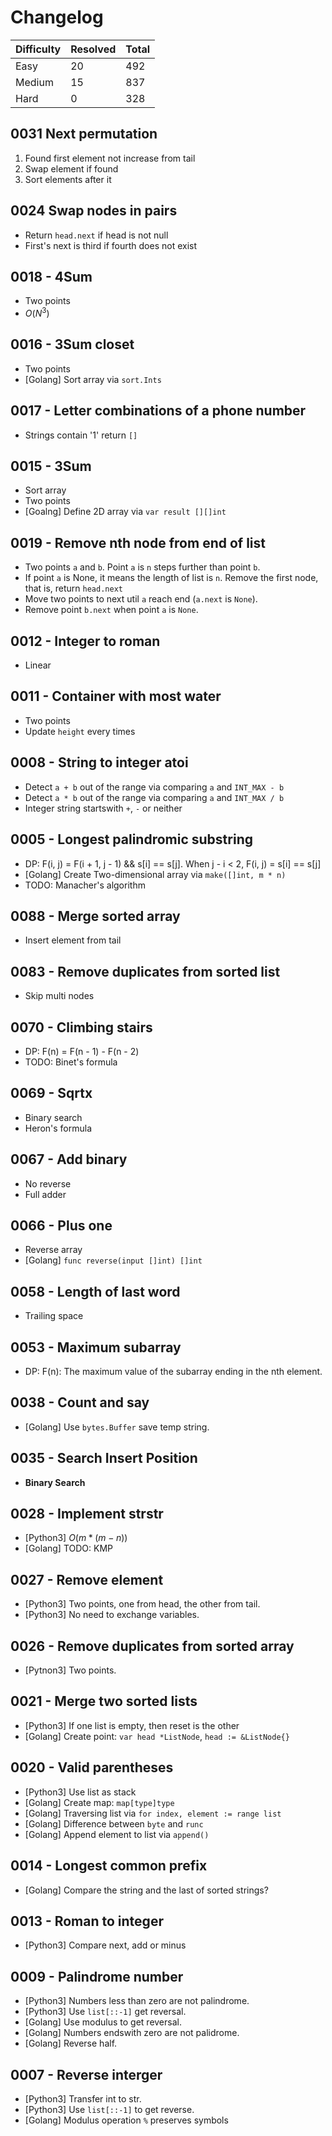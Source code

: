 # Changelog

| Difficulty | Resolved | Total |
| :--------- | :------- | :---- |
| Easy       | 20       | 492   |
| Medium     | 15       | 837   |
| Hard       | 0        | 328   |

## 0031 Next permutation

1. Found first element not increase from tail
2. Swap element if found
3. Sort elements after it

## 0024 Swap nodes in pairs

- Return `head.next` if head is not null
- First's next is third if fourth does not exist

## 0018 - 4Sum

- Two points
- $O(N^3)$

## 0016 - 3Sum closet

- Two points
- [Golang] Sort array via `sort.Ints`

## 0017 - Letter combinations of a phone number

- Strings contain '1' return `[]`

## 0015 - 3Sum

- Sort array
- Two points
- [Goalng] Define 2D array via `var result [][]int`

## 0019 - Remove nth node from end of list

- Two points `a` and `b`. Point `a` is `n` steps further than point `b`.
- If point `a` is None, it means the length of list is `n`. Remove the first node, that is, return `head.next`
- Move two points to next util `a` reach end (`a.next` is `None`).
- Remove point `b.next` when point `a` is `None`.

## 0012 - Integer to roman

- Linear

## 0011 - Container with most water

- Two points
- Update `height` every times

## 0008 - String to integer atoi

- Detect `a + b` out of the range via comparing `a` and `INT_MAX - b`
- Detect `a * b` out of the range via comparing `a` and `INT_MAX / b`
- Integer string startswith `+`, `-` or neither

## 0005 - Longest palindromic substring

- DP: F(i, j) = F(i + 1, j - 1) && s[i] == s[j]. When j - i < 2, F(i, j) = s[i] == s[j]
- [Golang] Create Two-dimensional array via `make([]int, m * n)`
- TODO: Manacher's algorithm

## 0088 - Merge sorted array

- Insert element from tail

## 0083 - Remove duplicates from sorted list

- Skip multi nodes

## 0070 - Climbing stairs

- DP: F(n) = F(n - 1) - F(n - 2)
- TODO: Binet's formula

## 0069 - Sqrtx

- Binary search
- Heron's formula

## 0067 - Add binary

- No reverse
- Full adder

## 0066 - Plus one

- Reverse array
- [Golang] `func reverse(input []int) []int`

## 0058 - Length of last word

- Trailing space

## 0053 - Maximum subarray

- DP: F(n): The maximum value of the subarray ending in the nth element.

## 0038 - Count and say

- [Golang] Use `bytes.Buffer` save temp string.

## 0035 - Search Insert Position

- **Binary Search**

## 0028 - Implement strstr

- [Python3] $O(m * (m - n))$
- [Golang] TODO: KMP

## 0027 - Remove element

- [Python3] Two points, one from head, the other from tail.
- [Python3] No need to exchange variables.

## 0026 - Remove duplicates from sorted array

- [Pytnon3] Two points.

## 0021 - Merge two sorted lists

- [Python3] If one list is empty, then reset is the other
- [Golang] Create point: `var head *ListNode`, `head := &ListNode{}`

## 0020 - Valid parentheses

- [Python3] Use list as stack
- [Golang] Create map: `map[type]type`
- [Golang] Traversing list via `for index, element := range list`
- [Golang] Difference between `byte` and `runc`
- [Golang] Append element to list via `append()`

## 0014 - Longest common prefix

- [Golang] Compare the string and the last of sorted strings?

## 0013 - Roman to integer

- [Python3] Compare next, add or minus

## 0009 - Palindrome number

- [Python3] Numbers less than zero are not palindrome.
- [Python3] Use `list[::-1]` get reversal.
- [Golang] Use modulus to get reversal.
- [Golang] Numbers endswith zero are not palidrome.
- [Golang] Reverse half.

## 0007 - Reverse interger

- [Python3] Transfer int to str.
- [Python3] Use `list[::-1]` to get reverse.
- [Golang] Modulus operation `%` preserves symbols

